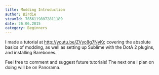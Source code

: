 ```yaml
---
title: Modding Introduction
author: Birdie
steamId: 76561198072811189
date: 26.06.2015
category: Beginners
---
```


I made a tutorial at http://youtu.be/ZVyo8g7NyKc covering the absolute basics of modding, as well as setting up Sublime with the DotA 2 plugins, and installing Barebones. 

Feel free to comment and suggest future tutorials! The next one I plan on doing will be on Panorama.